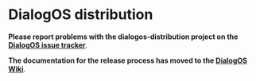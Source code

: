 # DialogOS distribution

**Please report problems with the dialogos-distribution project on the [DialogOS issue tracker](https://github.com/dialogos-project/dialogos/issues)**.

**The documentation for the release process has moved to the [DialogOS Wiki](https://github.com/dialogos-project/dialogos/wiki/How-to-make-a-DialogOS-release)**.
